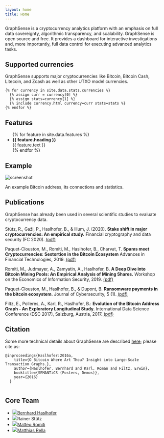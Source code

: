 ```yaml
---
layout: home
title: Home
---
```


<div class="container mt-3">
  <p class="lead text-center">
    GraphSense is a cryptocurrency analytics platform with an emphasis on full data sovereignty, algorithmic transparency, and scalability. GraphSense is open source and free. It provides a dashboard for interactive investigations and, more importantly, full data control for executing advanced analytics tasks.
  </p>
</div>

## Supported currencies

<div class="container">

  <p class="mb-5">GraphSense supports major cryptocurrencies like Bitcoin, Bitcoin Cash, Litecoin, and Zcash as well as other UTXO model currencies.</p>

  <div class="row">

    {% for currency in site.data.stats.currencies %}
      {% assign curr = currency[0] %}
      {% assign stats=currency[1] %}
      {% include currency.html currency=curr stats=stats %}
    {% endfor %}

  </div>
</div>

## Features

<ul class="container features d-flex flex-row flex-wrap w-100">
{% for feature in site.data.features %}
    <li><i class="{{feature.collection | default: "fa" }} fa-{{ feature.icon }}"></i> <strong>{{ feature.heading }}</strong> <div>{{ feature.text }}</div></li>
{% endfor %}
</ul>

## Example

<div class="container">
  <p class="text-center m-auto"><img class="w-100" src="{{ "/assets/img/GraphSense_0.4.1-screenshot_detail.png" | relative_url }}" alt="screenshot"></p><p class="text-center">An example Bitcoin address, its connections and statistics.</p>
</div>

## Publications

<div class="container">

  <p>GraphSense has already been used in several scientific studies to evaluate cryptocurrency data.</p>

  <p>Stütz, R., Gaži, P., Haslhofer, B., & Illum, J. (2020). <strong>Stake shift in major cryptocurrencies: An empirical study.</strong> Financial cryptography and data security (FC 2020).
  <a href="https://arxiv.org/abs/2001.04187">(pdf)</a></p>

  <p>Paquet-Clouston, M., Romiti, M., Haslhofer, B., Charvat, T.
  <strong>Spams meet Cryptocurrencies: Sextortion in the Bitcoin Ecosystem</strong>
  Advances in Financial Technologies, 2019.
  <a href="https://arxiv.org/abs/1908.01051">(pdf)</a></p>

  <p>Romiti, M., Judmayer, A., Zamyatin, A., Haslhofer, B.
  <strong>A Deep Dive into Bitcoin Mining Pools: An Empirical Analysis of Mining Shares.</strong>
  Workshop on the Economics of Information Security, 2019.
  <a href="https://arxiv.org/abs/1905.05999">(pdf)</a></p>

  <p>Paquet-Clouston, M., Haslhofer, B., & Dupont, B.
  <strong>Ransomware payments in the bitcoin ecosystem.</strong>
  Journal of Cybersecurity, 5 (1).
  <a href="http://arxiv.org/abs/1804.04080">(pdf)</a></p>

  <p>Filtz, E., Polleres, A., Karl, R., Haslhofer, B.:
  <strong>Evolution of the Bitcoin Address Graph - An Exploratory Longitudinal Study.</strong>
  International Data Science Conference (DSC 2017), Salzburg, Austria, 2017.
  <a href="https://aic.ai.wu.ac.at/~polleres/publications/filtz-etal-2017IDSC.pdf">(pdf)</a></p>
</div>

## Citation

<div class="container">
  <p>Some more technical details about GraphSense are described <a href="http://ceur-ws.org/Vol-1695/paper20.pdf">here</a>; please cite as:</p>

  <div class="highlighter-rouge"><div class="highlight"><pre class="highlight"><code>@inproceedings{Haslhofer:2016a,
    title={O Bitcoin Where Art Thou? Insight into Large-Scale Transaction Graphs.},
    author={Haslhofer, Bernhard and Karl, Roman and Filtz, Erwin},
    booktitle={SEMANTiCS (Posters, Demos)},
    year={2016}
  }
  </code></pre></div></div>
</div>


## Core Team

<ul class="contributors container d-flex flex-row flex-wrap m-auto justify-content-around">
  <li><img src="{{ "/assets/img/bh.jpeg" | relative_url }}"/><a href="http://bernhardhaslhofer.info/">Bernhard Haslhofer</a></li>
  <li><img src="{{ "/assets/img/rs.png" | relative_url }}"/>Rainer Stütz</li>
  <li><img src="{{ "/assets/img/romitim.png" | relative_url }}"/><a href="https://matteoromiti.github.io/">Matteo Romiti</a></li>
  <li><img src="{{ "/assets/img/mr.jpeg" | relative_url }}"/><a href="https://pi.systems">Matthias Rella</a></li>    
</ul>
